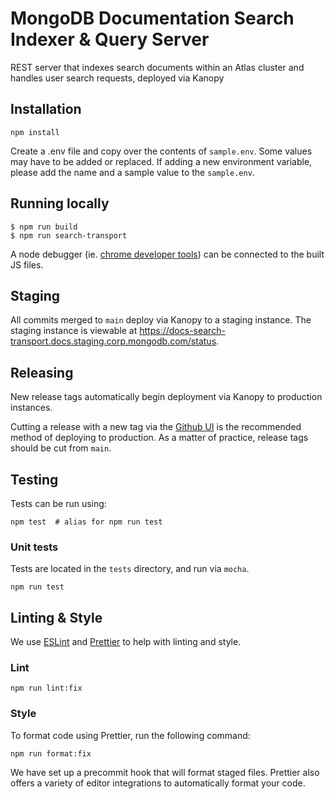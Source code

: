 # MongoDB Documentation Search Indexer & Query Server

REST server that indexes search documents within an Atlas cluster and handles user search requests, deployed via Kanopy

## Installation

```shell
npm install
```

Create a .env file and copy over the contents of `sample.env`. Some values may have to be added or replaced.
If adding a new environment variable, please add the name and a sample value to the `sample.env`.

## Running locally

```shell
$ npm run build
$ npm run search-transport
```

A node debugger (ie. [chrome developer tools](https://nodejs.org/en/docs/guides/debugging-getting-started/#inspector-clients)) can be connected to the built JS files.

## Staging
All commits merged to `main` deploy via Kanopy to a staging instance. 
The staging instance is viewable at https://docs-search-transport.docs.staging.corp.mongodb.com/status. 

## Releasing
New release tags automatically begin deployment via Kanopy to production instances.

Cutting a release with a new tag via the [Github UI](https://github.com/mongodb/docs-search-transport/releases/new) is the recommended method of deploying to production. As a matter of practice, release tags should be cut from `main`.

## Testing

Tests can be run using:

```shell
npm test  # alias for npm run test
```

### Unit tests

Tests are located in the `tests` directory, and run via `mocha`.

```shell
npm run test
```

## Linting & Style

We use [ESLint](https://eslint.org) and [Prettier](https://prettier.io) to help with linting and style.

### Lint

```shell
npm run lint:fix
```

### Style

To format code using Prettier, run the following command:

```shell
npm run format:fix
```

We have set up a precommit hook that will format staged files. Prettier also offers a variety of editor integrations to automatically format your code.
